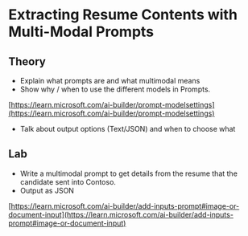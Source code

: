# Extracting Resume Contents with Multi-Modal Prompts

## Theory

- Explain what prompts are and what multimodal means
- Show why / when to use the different models in Prompts.

[https://learn.microsoft.com/ai-builder/prompt-modelsettings](https://learn.microsoft.com/ai-builder/prompt-modelsettings)

- Talk about output options (Text/JSON) and when to choose what

## Lab

- Write a multimodal prompt to get details from the resume that the candidate sent into Contoso.
- Output as JSON

[https://learn.microsoft.com/ai-builder/add-inputs-prompt#image-or-document-input](https://learn.microsoft.com/ai-builder/add-inputs-prompt#image-or-document-input)
